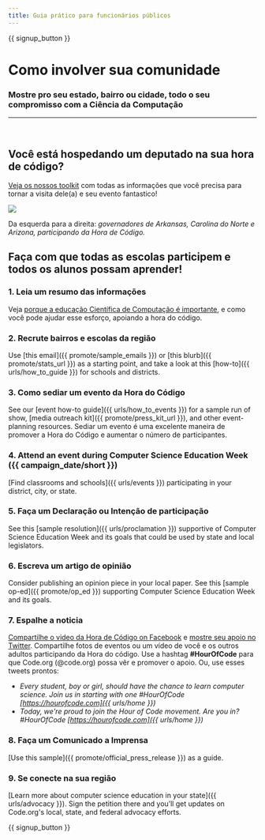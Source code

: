 ```yaml
---
title: Guia prático para funcionários públicos
---
```


{{ signup_button }}

# Como involver sua comunidade

### Mostre pro seu estado, bairro ou cidade, todo o seu compromisso com a Ciência da Computação

* * *

</br>

## Você está hospedando um deputado na sua hora de código?

[Veja os nossos toolkit](/files/elected-official.pdf) com todas as informações que você precisa para tornar a visita dele(a) e seu evento fantastico!

![](/images/fit-800/hoc_govs.png)

Da esquerda para a direita: *governadores de Arkansas, Carolina do Norte e Arizona, participando da Hora de Código.*

## Faça com que todas as escolas participem e todos os alunos possam aprender!

### 1. Leia um resumo das informações

Veja [porque a educação Científica de Computação é importante](/files/hoc-one-pager.pdf), e como você pode ajudar esse esforço, apoiando a hora do código.

### 2. Recrute bairros e escolas da região

Use [this email]({{ promote/sample_emails }}) or [this blurb]({{ promote/stats_url }}) as a starting point, and take a look at this [how-to]({{ urls/how_to_guide }}) for schools and districts.

### 3. Como sediar um evento da Hora do Código

See our [event how-to guide]({{ urls/how_to_events }}) for a sample run of show, [media outreach kit]({{ promote/press_kit_url }}), and other event-planning resources. Sediar um evento é uma excelente maneira de promover a Hora do Código e aumentar o número de participantes.

### 4. Attend an event during Computer Science Education Week ({{ campaign_date/short }})

[Find classrooms and schools]({{ urls/events }}) participating in your district, city, or state.

### 5. Faça um Declaração ou Intenção de participação

See this [sample resolution]({{ urls/proclamation }}) supportive of Computer Science Education Week and its goals that could be used by state and local legislators.

### 6. Escreva um artigo de opinião

Consider publishing an opinion piece in your local paper. See this [sample op-ed]({{ promote/op_ed }}) supporting Computer Science Education Week and its goals.

### 7. Espalhe a noticia

[Compartilhe o video da Hora de Código on Facebook](https://www.facebook.com/sharer/sharer.php?u=http%3A%2F%2Fhourofcode.com%2Fus) e [mostre seu apoio no Twitter](https://twitter.com/intent/tweet?url=http%3A%2F%2Fhourofcode.com&text=I%27m%20participating%20in%20this%20year%27s%20%23HourOfCode%2C%20are%20you%3F%20%40codeorg&original_referer=https%3A%2F%2Fwww.google.com%2Furl%3Fq%3Dhttps%253A%252F%252Ftwitter.com%252Fshare%253Fhashtags%253D%2526amp%253Brelated%253Dcodeorg%2526amp%253Btext%253DI%252527m%252Bparticipating%252Bin%252Bthis%252Byear%252527s%252B%252523HourOfCode%25252C%252Bare%252Byou%25253F%252B%252540codeorg%2526amp%253Burl%253Dhttp%25253A%25252F%25252Fhourofcode.com%26sa%3DD%26sntz%3D1%26usg%3DAFQjCNE1GLTUbKZfMlEh9Aj5w0iswz6PYQ&related=codeorg&hashtags=). Compartilhe fotos de eventos ou um vídeo de você e os outros adultos participando da Hora do código. Use a hashtag **#HourOfCode** para que Code.org (@code.org) possa vêr e promover o apoio. Ou, use esses tweets prontos:

- *Every student, boy or girl, should have the chance to learn computer science. Join us in starting with one #HourOfCode [https://hourofcode.com]({{ urls/home }})*
- *Today, we're proud to join the Hour of Code movement. Are you in? #HourOfCode [https://hourofcode.com]({{ urls/home }})*

### 8. Faça um Comunicado a Imprensa

[Use this sample]({{ promote/official_press_release }}) as a guide.

### 9. Se conecte na sua região

[Learn more about computer science education in your state]({{ urls/advocacy }}). Sign the petition there and you’ll get updates on Code.org's local, state, and federal advocacy efforts.

{{ signup_button }}